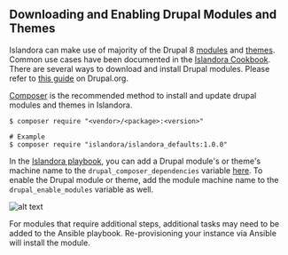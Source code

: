 ## Downloading and Enabling Drupal Modules and Themes

Islandora can make use of majority of the Drupal 8 [modules](https://www.drupal.org/project/project_module) and [themes](https://www.drupal.org/project/project_theme). Common use cases have been documented in the [Islandora Cookbook](https://github.com/Islandora-Labs/Islandora-Cookbook). There are several ways to download and install Drupal modules. Please refer to [this guide](https://www.drupal.org/docs/8/extending-drupal-8) on Drupal.org.

[Composer](https://www.drupal.org/docs/develop/using-composer/using-composer-to-install-drupal-and-manage-dependencies) is the recommended method to install and update drupal modules and themes in Islandora.
```shell
$ composer require "<vendor>/<package>:<version>"

# Example
$ composer require "islandora/islandora_defaults:1.0.0"
```

In the [Islandora playbook](https://github.com/Islandora-Devops/islandora-playbook), you can add a Drupal module's or theme's machine name to the `drupal_composer_dependencies` variable [here](https://github.com/Islandora-Devops/islandora-playbook/blob/dev/inventory/vagrant/group_vars/webserver/drupal.yml).
To enable the Drupal module or theme, add the module machine name to the `drupal_enable_modules` variable as well.

![alt text](../assets/install-enable-drupal-modules_drupal_composer_dependencies.png?raw=true "drupal_composer_dependencies Screenshot")

For modules that require additional steps, additional tasks may need to be added to the Ansible playbook. Re-provisioning your instance via Ansible will install the module.
